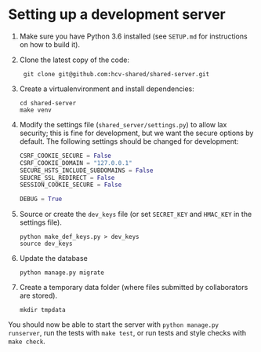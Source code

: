 # Setting up a development server

1. Make sure you have Python 3.6 installed (see `SETUP.md` for
   instructions on how to build it).

1. Clone the latest copy of the code:
   ```shell
    git clone git@github.com:hcv-shared/shared-server.git
   ```

1. Create a virtualenvironment and install dependencies:
   ```shell
   cd shared-server
   make venv
   ```

1. Modify the settings file (`shared_server/settings.py`) to allow lax
   security; this is fine for development, but we want the secure
   options by default. The following settings should be changed for
   development:

   ```python
   CSRF_COOKIE_SECURE = False
   CSRF_COOKIE_DOMAIN = "127.0.0.1"
   SECURE_HSTS_INCLUDE_SUBDOMAINS = False
   SEUCRE_SSL_REDIRECT = False
   SESSION_COOKIE_SECURE = False

   DEBUG = True
   ```
1. Source or create the `dev_keys` file (or set `SECRET_KEY` and
   `HMAC_KEY` in the settings file).

   ```shell
   python make_def_keys.py > dev_keys
   source dev_keys
   ```

1. Update the database

   ```shell
   python manage.py migrate
   ```

1. Create a temporary data folder (where files submitted by
   collaborators are stored).

   ```shell
   mkdir tmpdata
   ```



You should now be able to start the server with `python manage.py
runserver`, run the tests with `make test`, or run tests and style
checks with `make check`.
